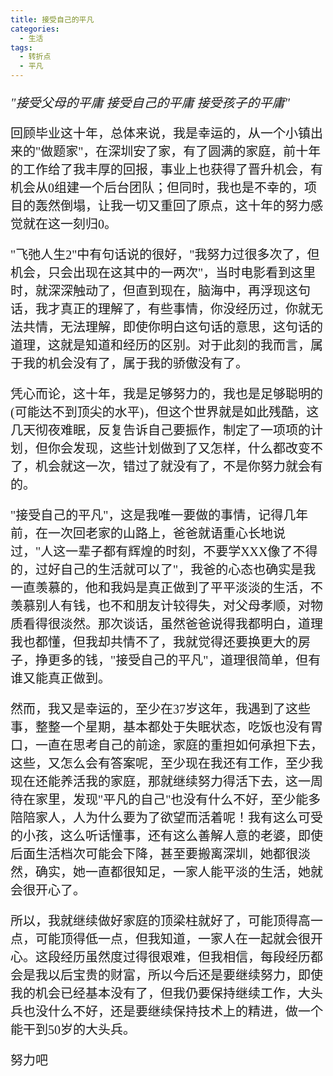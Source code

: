 ```yaml
---
title: 接受自己的平凡
categories:
  - 生活
tags:
  - 转折点
  - 平凡
---
```

_"接受父母的平庸 接受自己的平庸 接受孩子的平庸"_

<style>
p { font: 15pt kai !important; }
</style>

回顾毕业这十年，总体来说，我是幸运的，从一个小镇出来的"做题家"，在深圳安了家，有了圆满的家庭，前十年的工作给了我丰厚的回报，事业上也获得了晋升机会，有机会从0组建一个后台团队；但同时，我也是不幸的，项目的轰然倒塌，让我一切又重回了原点，这十年的努力感觉就在这一刻归0。  

"飞弛人生2"中有句话说的很好，"我努力过很多次了，但机会，只会出现在这其中的一两次"，当时电影看到这里时，就深深触动了，但直到现在，脑海中，再浮现这句话，我才真正的理解了，有些事情，你没经历过，你就无法共情，无法理解，即使你明白这句话的意思，这句话的道理，这就是知道和经历的区别。对于此刻的我而言，属于我的机会没有了，属于我的骄傲没有了。  

凭心而论，这十年，我是足够努力的，我也是足够聪明的(可能达不到顶尖的水平)，但这个世界就是如此残酷，这几天彻夜难眠，反复告诉自己要振作，制定了一项项的计划，但你会发现，这些计划做到了又怎样，什么都改变不了，机会就这一次，错过了就没有了，不是你努力就会有的。  

"接受自己的平凡"，这是我唯一要做的事情，记得几年前，在一次回老家的山路上，爸爸就语重心长地说过，"人这一辈子都有辉煌的时刻，不要学XXX像了不得的，过好自己的生活就可以了"，我爸的心态也确实是我一直羡慕的，他和我妈是真正做到了平平淡淡的生活，不羡慕别人有钱，也不和朋友计较得失，对父母孝顺，对物质看得很淡然。那次谈话，虽然爸爸说得我都明白，道理我也都懂，但我却共情不了，我就觉得还要换更大的房子，挣更多的钱，"接受自己的平凡"，道理很简单，但有谁又能真正做到。  

然而，我又是幸运的，至少在37岁这年，我遇到了这些事，整整一个星期，基本都处于失眠状态，吃饭也没有胃口，一直在思考自己的前途，家庭的重担如何承担下去，这些，又怎么会有答案呢，至少现在我还有工作，至少我现在还能养活我的家庭，那就继续努力得活下去，这一周待在家里，发现"平凡的自己"也没有什么不好，至少能多陪陪家人，人为什么要为了欲望而活着呢！我有这么可受的小孩，这么听话懂事，还有这么善解人意的老婆，即使后面生活档次可能会下降，甚至要搬离深圳，她都很淡然，确实，她一直都很知足，一家人能平淡的生活，她就会很开心了。  

所以，我就继续做好家庭的顶梁柱就好了，可能顶得高一点，可能顶得低一点，但我知道，一家人在一起就会很开心。这段经历虽然度过得很艰难，但我相信，每段经历都会是我以后宝贵的财富，所以今后还是要继续努力，即使我的机会已经基本没有了，但我仍要保持继续工作，大头兵也没什么不好，还是要继续保持技术上的精进，做一个能干到50岁的大头兵。  

努力吧
